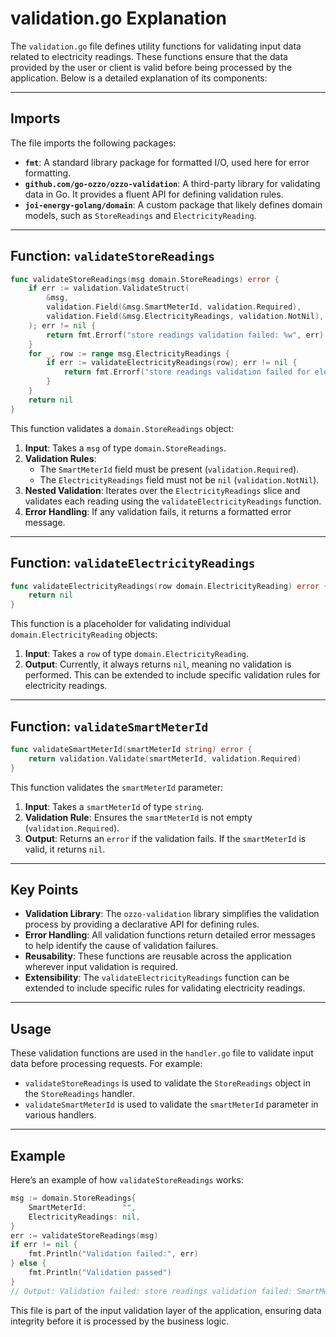 # validation.go Explanation

The `validation.go` file defines utility functions for validating input data related to electricity readings. These functions ensure that the data provided by the user or client is valid before being processed by the application. Below is a detailed explanation of its components:

---

## Imports
The file imports the following packages:
- **`fmt`**: A standard library package for formatted I/O, used here for error formatting.
- **`github.com/go-ozzo/ozzo-validation`**: A third-party library for validating data in Go. It provides a fluent API for defining validation rules.
- **`joi-energy-golang/domain`**: A custom package that likely defines domain models, such as `StoreReadings` and `ElectricityReading`.

---

## Function: `validateStoreReadings`
```go
func validateStoreReadings(msg domain.StoreReadings) error {
    if err := validation.ValidateStruct(
        &msg,
        validation.Field(&msg.SmartMeterId, validation.Required),
        validation.Field(&msg.ElectricityReadings, validation.NotNil),
    ); err != nil {
        return fmt.Errorf("store readings validation failed: %w", err)
    }
    for _, row := range msg.ElectricityReadings {
        if err := validateElectricityReadings(row); err != nil {
            return fmt.Errorf("store readings validation failed for electricity reading: %w", err)
        }
    }
    return nil
}
```
This function validates a `domain.StoreReadings` object:
1. **Input**: Takes a `msg` of type `domain.StoreReadings`.
2. **Validation Rules**:
   - The `SmartMeterId` field must be present (`validation.Required`).
   - The `ElectricityReadings` field must not be `nil` (`validation.NotNil`).
3. **Nested Validation**: Iterates over the `ElectricityReadings` slice and validates each reading using the `validateElectricityReadings` function.
4. **Error Handling**: If any validation fails, it returns a formatted error message.

---

## Function: `validateElectricityReadings`
```go
func validateElectricityReadings(row domain.ElectricityReading) error {
    return nil
}
```
This function is a placeholder for validating individual `domain.ElectricityReading` objects:
1. **Input**: Takes a `row` of type `domain.ElectricityReading`.
2. **Output**: Currently, it always returns `nil`, meaning no validation is performed. This can be extended to include specific validation rules for electricity readings.

---

## Function: `validateSmartMeterId`
```go
func validateSmartMeterId(smartMeterId string) error {
    return validation.Validate(smartMeterId, validation.Required)
}
```
This function validates the `smartMeterId` parameter:
1. **Input**: Takes a `smartMeterId` of type `string`.
2. **Validation Rule**: Ensures the `smartMeterId` is not empty (`validation.Required`).
3. **Output**: Returns an `error` if the validation fails. If the `smartMeterId` is valid, it returns `nil`.

---

## Key Points
- **Validation Library**: The `ozzo-validation` library simplifies the validation process by providing a declarative API for defining rules.
- **Error Handling**: All validation functions return detailed error messages to help identify the cause of validation failures.
- **Reusability**: These functions are reusable across the application wherever input validation is required.
- **Extensibility**: The `validateElectricityReadings` function can be extended to include specific rules for validating electricity readings.

---

## Usage
These validation functions are used in the `handler.go` file to validate input data before processing requests. For example:
- `validateStoreReadings` is used to validate the `StoreReadings` object in the `StoreReadings` handler.
- `validateSmartMeterId` is used to validate the `smartMeterId` parameter in various handlers.

---

## Example
Here’s an example of how `validateStoreReadings` works:
```go
msg := domain.StoreReadings{
    SmartMeterId:        "",
    ElectricityReadings: nil,
}
err := validateStoreReadings(msg)
if err != nil {
    fmt.Println("Validation failed:", err)
} else {
    fmt.Println("Validation passed")
}
// Output: Validation failed: store readings validation failed: SmartMeterId: cannot be blank; ElectricityReadings: cannot be nil.
```

This file is part of the input validation layer of the application, ensuring data integrity before it is processed by the business logic.